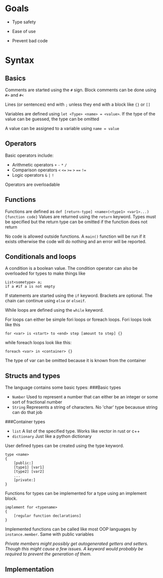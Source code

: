 Goals
=====

 - Type safety
 - Ease of use

 - Prevent bad code

Syntax
======
Basics
------
Comments are started using the `#` sign. Block comments can be done using
`#>` and `#<`

Lines (or sentences) end with `;` unless they end with a block like `{}` or `[]`

Variables are defined using `let <Type> <name> = <value>`. If the type of the value can be 
guessed, the type can be omitted

A value can be assigned to a variable using `name = value` 

Operators
---------
Basic operators include:
 * Arithmetic operators `+` `-` `*` `/`
 * Comparison operators `<` `<=` `>=` `>` `==` `!=`
 * Logic operators `&` `|` `!`

Operators are overloadable

Functions
---------
Functions are defined as `def [return-type] <name>(<type1> <var1>...) {function code}`
Values are returned using the `return` keyword. Types must be specified but the return type
can be omitted if the function does not return

No code is allowed outside functions. A `main()` function will be run if it exists otherwise
the code will do nothing and an error will be reported.

Conditionals and loops
----------------------
A condition is a boolean value. The condition operator can also be overloaded for types to make things like
```
List<sometype> a;
if a #if a is not empty
```

If statements are started using the `if` keyword. Brackets are optional. The chain can continue using
`else` or `elseif`.

While loops are defined using the `while` keyword.

For loops can either be simple fori loops or foreach loops. Fori loops look like this
```
for <var> is <start> to <end> step [amount to step] {}
```
while foreach loops look like this:
```
foreach <var> in <container> {}
```
The type of var can be omitted because it is known from the container

Structs and types
-----------------

The language contains some basic types:
###Basic types
 - `Number` Used to represent a number that can either be an integer or some sort of fractional number
 - `String` Represents a string of characters. No 'char' type becausue string can do that job

###Container types
 - `list` A list of the specified type. Works like vector in rust or c++
 - `dictionary` Just like a python dictionary

User defined types can be created using the type keyword. 

```
type <name>
{
    [public:]
    [type1] [var1]
    [type2] [var2]
    ...
    [private:]
}
```

Functions for types can be implemented for a type using an implement block. 
```
implement for <typename>
{
    [regular function declarations]
}
```
Implemented functions can be called like most OOP languages by `instance.member`. Same with public variables

*Private members might possibly get autogenerated getters and setters. Though this might cause a few issues. A keyword
would probably be required to prevent the generation of them.*

Implementation
--------------

